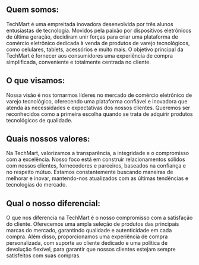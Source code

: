 
## Quem somos:
TechMart é uma empreitada inovadora desenvolvida por três alunos entusiastas de tecnologia. Movidos pela paixão por dispositivos eletrônicos de última geração, decidiram unir forças para criar uma plataforma de comércio eletrônico dedicada à venda de produtos de varejo tecnológicos, como celulares, tablets, acessórios e muito mais. O objetivo principal da TechMart é fornecer aos consumidores uma experiência de compra simplificada, conveniente e totalmente centrada no cliente.

## O que visamos:
Nossa visão é nos tornarmos líderes no mercado de comércio eletrônico de varejo tecnológico, oferecendo uma plataforma confiável e inovadora que atenda às necessidades e expectativas dos nossos clientes. Queremos ser reconhecidos como a primeira escolha quando se trata de adquirir produtos tecnológicos de qualidade.

## Quais nossos valores:
Na TechMart, valorizamos a transparência, a integridade e o compromisso com a excelência. Nosso foco está em construir relacionamentos sólidos com nossos clientes, fornecedores e parceiros, baseados na confiança e no respeito mútuo. Estamos constantemente buscando maneiras de melhorar e inovar, mantendo-nos atualizados com as últimas tendências e tecnologias do mercado.

## Qual o nosso diferencial:
O que nos diferencia na TechMart é o nosso compromisso com a satisfação do cliente. Oferecemos uma ampla seleção de produtos das principais marcas do mercado, garantindo qualidade e autenticidade em cada compra. Além disso, proporcionamos uma experiência de compra personalizada, com suporte ao cliente dedicado e uma política de devolução flexível, para garantir que nossos clientes estejam sempre satisfeitos com suas compras. 

